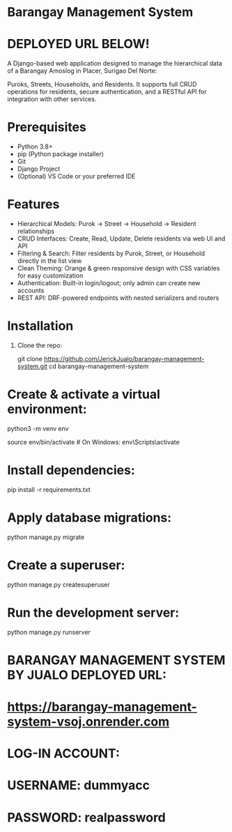 # Barangay Management System

# DEPLOYED URL BELOW!

A Django-based web application designed to manage the hierarchical data of a Barangay Amoslog in Placer, Surigao Del Norte:

Puroks, Streets, Households, and Residents. 
It supports full CRUD operations for residents, secure authentication, and a RESTful API for integration with other services.

# Prerequisites

* Python 3.8+
* pip (Python package installer)
* Git 
* Django Project
* (Optional) VS Code or your preferred IDE

# Features

- Hierarchical Models: Purok → Street → Household → Resident relationships
- CRUD Interfaces: Create, Read, Update, Delete residents via web UI and API
- Filtering & Search: Filter residents by Purok, Street, or Household directly in the list view
- Clean Theming: Orange & green responsive design with CSS variables for easy customization
- Authentication: Built-in login/logout; only admin can create new accounts
- REST API: DRF-powered endpoints with nested serializers and routers

# Installation

1. Clone the repo:
   
   git clone https://github.com/JerickJualo/barangay-management-system.git
   cd barangay-management-system

# Create & activate a virtual environment:

python3 -m venv env

source env/bin/activate  # On Windows: env\Scripts\activate

# Install dependencies:

pip install -r requirements.txt

# Apply database migrations:

python manage.py migrate

# Create a superuser:

python manage.py createsuperuser

# Run the development server:

python manage.py runserver

# BARANGAY MANAGEMENT SYSTEM BY JUALO DEPLOYED URL:

# https://barangay-management-system-vsoj.onrender.com

# LOG-IN ACCOUNT:

# USERNAME: dummyacc
# PASSWORD: realpassword

